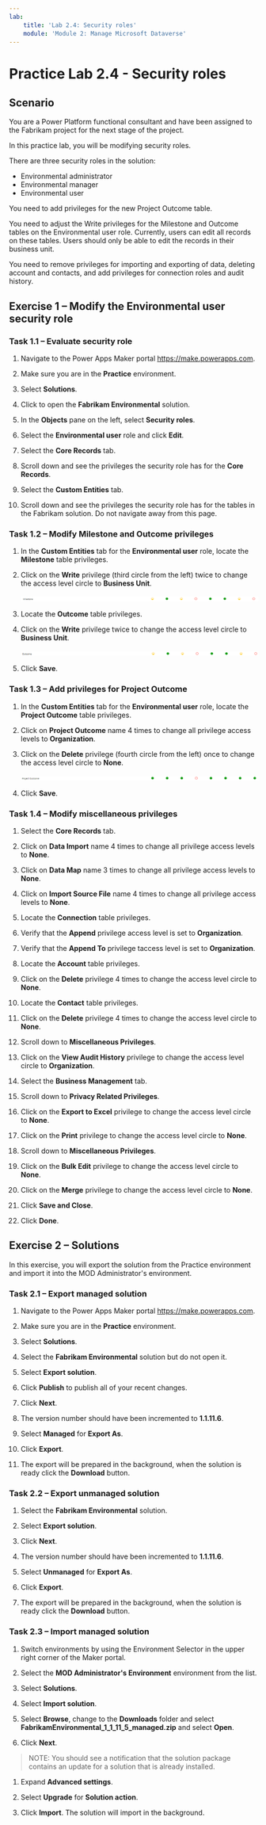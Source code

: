 ```yaml
---
lab:
    title: 'Lab 2.4: Security roles'
    module: 'Module 2: Manage Microsoft Dataverse'
---
```


# Practice Lab 2.4 - Security roles

## Scenario

You are a Power Platform functional consultant and have been assigned to the Fabrikam project for the next stage of the project.

In this practice lab, you will be modifying security roles.

There are three security roles in the solution:

- Environmental administrator
- Environmental manager
- Environmental user

You need to add privileges for the new Project Outcome table.

You need to adjust the Write privileges for the Milestone and Outcome tables on the Environmental user role. Currently, users can edit all records on these tables. Users should only be able to edit the records in their business unit.

You need to remove privileges for importing and exporting of data, deleting account and contacts, and add privileges for connection roles and audit history.

## Exercise 1 – Modify the Environmental user security role

### Task 1.1 – Evaluate security role

1. Navigate to the Power Apps Maker portal <https://make.powerapps.com>.

1. Make sure you are in the **Practice** environment.

1. Select **Solutions**.

1. Click to open the **Fabrikam Environmental** solution.

1. In the **Objects** pane on the left, select **Security roles**.

1. Select the **Environmental user** role and click **Edit**.

1. Select the **Core Records** tab.

1. Scroll down and see the privileges the security role has for the **Core Records**.

1. Select the **Custom Entities** tab.

1. Scroll down and see the privileges the security role has for the tables in the Fabrikam solution. Do not navigate away from this page.

### Task 1.2 – Modify Milestone and Outcome privileges

1. In the **Custom Entities** tab for the **Environmental user** role, locate the **Milestone** table privileges.

1. Click on the **Write** privilege (third circle from the left) twice to change the access level circle to **Business Unit**.

    ![Access levels for Milestone table.](../media/milestone-privileges.png)

1. Locate the **Outcome** table privileges.

1. Click on the **Write** privilege twice to change the access level circle to **Business Unit**.

    ![Access levels for Outcome table.](../media/outcome-privileges.png)

1. Click **Save**.

### Task 1.3 – Add privileges for Project Outcome

1. In the **Custom Entities** tab for the **Environmental user** role, locate the **Project Outcome** table privileges.

1. Click on **Project Outcome** name 4 times to change all privilege access levels to **Organization**.

1. Click on the **Delete** privilege (fourth circle from the left) once to change the access level circle to **None**.

    ![Access levels for Project Outcome table.](../media/project-outcome-privileges.png)

1. Click **Save**.

### Task 1.4 – Modify miscellaneous privileges

1. Select the **Core Records** tab.

1. Click on **Data Import** name 4 times to change all privilege access levels to **None**.

1. Click on **Data Map** name 3 times to change all privilege access levels to **None**.

1. Click on **Import Source File** name 4 times to change all privilege access levels to **None**.

1. Locate the **Connection** table privileges.

1. Verify that the **Append** privilege access level is set to **Organization**.

1. Verify that the **Append To** privilege taccess level is set to **Organization**.

1. Locate the **Account** table privileges.

1. Click on the **Delete** privilege 4 times to change the access level circle to **None**.

1. Locate the **Contact** table privileges.

1. Click on the **Delete** privilege 4 times to change the access level circle to **None**.

1. Scroll down to **Miscellaneous Privileges**.

1. Click on the **View Audit History** privilege to change the access level circle to **Organization**.

1. Select the **Business Management** tab.

1. Scroll down to **Privacy Related Privileges**.

1. Click on the **Export to Excel** privilege to change the access level circle to **None**.

1. Click on the **Print** privilege to change the access level circle to **None**.

1. Scroll down to **Miscellaneous Privileges**.

1. Click on the **Bulk Edit** privilege to change the access level circle to **None**.

1. Click on the **Merge** privilege to change the access level circle to **None**.

1. Click **Save and Close**.

1. Click **Done**.

## Exercise 2 – Solutions

In this exercise, you will export the solution from the Practice environment and import it into the MOD Administrator's environment.

### Task 2.1 – Export managed solution

1. Navigate to the Power Apps Maker portal <https://make.powerapps.com>.

1. Make sure you are in the **Practice** environment.

1. Select **Solutions**.

1. Select the **Fabrikam Environmental** solution but do not open it.

1. Select **Export solution**.

1. Click **Publish** to publish all of your recent changes.

1. Click **Next**.

1. The version number should have been incremented to **1.1.11.6**.

1. Select **Managed** for **Export As**.

1. Click **Export**.

1. The export will be prepared in the background, when the solution is ready click the **Download** button.

### Task 2.2 – Export unmanaged solution

1. Select the **Fabrikam Environmental** solution.

1. Select **Export solution**.

1. Click **Next**.

1. The version number should have been incremented to **1.1.11.6**.

1. Select **Unmanaged** for **Export As**.

1. Click **Export**.

1. The export will be prepared in the background, when the solution is ready click the **Download** button.

### Task 2.3 – Import managed solution

1. Switch environments by using the Environment Selector in the upper right corner of the Maker portal.

1. Select the **MOD Administrator's Environment** environment from the list.

1. Select **Solutions**.

1. Select **Import solution**.

1. Select **Browse**,  change to the **Downloads** folder and select **FabrikamEnvironmental_1_1_11_5_managed.zip** and select **Open**.

1. Click **Next**.

> NOTE: You should see a notification that the solution package contains an update for a solution that is already installed.

1. Expand **Advanced settings**.

1. Select **Upgrade** for **Solution action**.

1. Click **Import**. The solution will import in the background.
